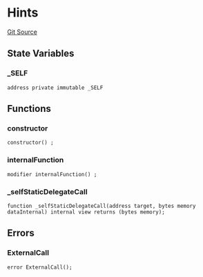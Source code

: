# Hints
[Git Source](https://github.com/symbioticfi/core/blob/34733e78ecb0c08640f857df155aa6d467dd9462/src/contracts/hints/Hints.sol)


## State Variables
### _SELF

```solidity
address private immutable _SELF
```


## Functions
### constructor


```solidity
constructor() ;
```

### internalFunction


```solidity
modifier internalFunction() ;
```

### _selfStaticDelegateCall


```solidity
function _selfStaticDelegateCall(address target, bytes memory dataInternal) internal view returns (bytes memory);
```

## Errors
### ExternalCall

```solidity
error ExternalCall();
```

